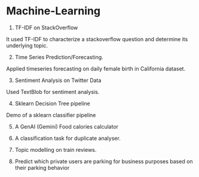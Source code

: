# Machine-Learning

1) TF-IDF on StackOverflow

It used TF-IDF to characterize a stackoverflow question and determine its underlying topic.

2) Time Series Prediction/Forecasting.

Applied timeseries forecasting on daily female birth in California dataset.

3) Sentiment Analysis on Twitter Data

Used TextBlob for sentiment analysis.

4) Sklearn Decision Tree pipeline

Demo of a sklearn classifier pipeline

5) A GenAI (Gemini) Food calories calculator

6) A classification task for duplicate analyser.

7) Topic modelling on train reviews.
   
8) Predict which private users are parking for business purposes based on their parking behavior